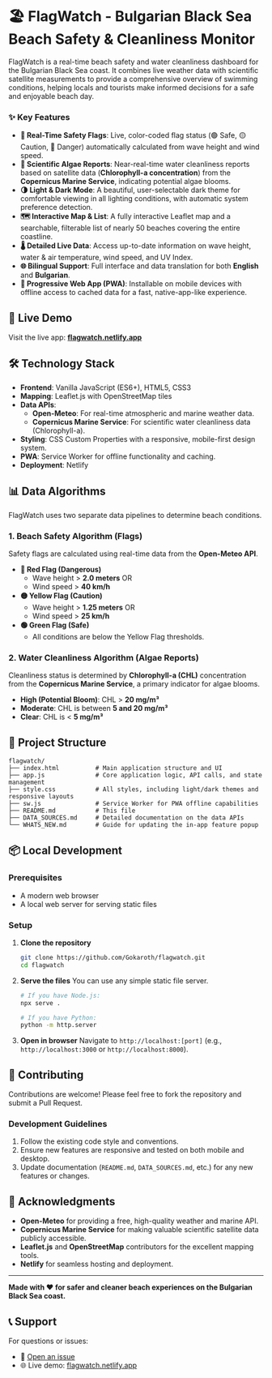 # 🏖️ FlagWatch - Bulgarian Black Sea Beach Safety & Cleanliness Monitor

FlagWatch is a real-time beach safety and water cleanliness dashboard for the Bulgarian Black Sea coast. It combines live weather data with scientific satellite measurements to provide a comprehensive overview of swimming conditions, helping locals and tourists make informed decisions for a safe and enjoyable beach day.

### ✨ Key Features

-   **🌊 Real-Time Safety Flags**: Live, color-coded flag status (🟢 Safe, 🟡 Caution, 🔴 Danger) automatically calculated from wave height and wind speed.
-   **🔬 Scientific Algae Reports**: Near-real-time water cleanliness reports based on satellite data (**Chlorophyll-a concentration**) from the **Copernicus Marine Service**, indicating potential algae blooms.
-   **🌗 Light & Dark Mode**: A beautiful, user-selectable dark theme for comfortable viewing in all lighting conditions, with automatic system preference detection.
-   **🗺️ Interactive Map & List**: A fully interactive Leaflet map and a searchable, filterable list of nearly 50 beaches covering the entire coastline.
-   **🌡️ Detailed Live Data**: Access up-to-date information on wave height, water & air temperature, wind speed, and UV Index.
-   **🌐 Bilingual Support**: Full interface and data translation for both **English** and **Bulgarian**.
-   **📱 Progressive Web App (PWA)**: Installable on mobile devices with offline access to cached data for a fast, native-app-like experience.

## 🚀 Live Demo

Visit the live app: **[flagwatch.netlify.app](https://flagwatch.netlify.app)**

## 🛠️ Technology Stack

-   **Frontend**: Vanilla JavaScript (ES6+), HTML5, CSS3
-   **Mapping**: Leaflet.js with OpenStreetMap tiles
-   **Data APIs**:
    -   **Open-Meteo**: For real-time atmospheric and marine weather data.
    -   **Copernicus Marine Service**: For scientific water cleanliness data (Chlorophyll-a).
-   **Styling**: CSS Custom Properties with a responsive, mobile-first design system.
-   **PWA**: Service Worker for offline functionality and caching.
-   **Deployment**: Netlify

## 📊 Data Algorithms

FlagWatch uses two separate data pipelines to determine beach conditions.

### 1. Beach Safety Algorithm (Flags)

Safety flags are calculated using real-time data from the **Open-Meteo API**.

-   **🔴 Red Flag (Dangerous)**
    -   Wave height > **2.0 meters** OR
    -   Wind speed > **40 km/h**
-   **🟡 Yellow Flag (Caution)**
    -   Wave height > **1.25 meters** OR
    -   Wind speed > **25 km/h**
-   **🟢 Green Flag (Safe)**
    -   All conditions are below the Yellow Flag thresholds.

### 2. Water Cleanliness Algorithm (Algae Reports)

Cleanliness status is determined by **Chlorophyll-a (CHL)** concentration from the **Copernicus Marine Service**, a primary indicator for algae blooms.

-   **High (Potential Bloom)**: CHL > **20 mg/m³**
-   **Moderate**: CHL is between **5 and 20 mg/m³**
-   **Clear**: CHL is < **5 mg/m³**

## 📁 Project Structure

```
flagwatch/
├── index.html          # Main application structure and UI
├── app.js              # Core application logic, API calls, and state management
├── style.css           # All styles, including light/dark themes and responsive layouts
├── sw.js               # Service Worker for PWA offline capabilities
├── README.md           # This file
├── DATA_SOURCES.md     # Detailed documentation on the data APIs
└── WHATS_NEW.md        # Guide for updating the in-app feature popup
```

## 📦 Local Development

### Prerequisites
-   A modern web browser
-   A local web server for serving static files

### Setup

1.  **Clone the repository**
    ```bash
    git clone https://github.com/Gokaroth/flagwatch.git
    cd flagwatch
    ```

2.  **Serve the files**
    You can use any simple static file server.
    ```bash
    # If you have Node.js:
    npx serve .

    # If you have Python:
    python -m http.server
    ```

3.  **Open in browser**
    Navigate to `http://localhost:[port]` (e.g., `http://localhost:3000` or `http://localhost:8000`).

## 🤝 Contributing

Contributions are welcome! Please feel free to fork the repository and submit a Pull Request.

### Development Guidelines
1.  Follow the existing code style and conventions.
2.  Ensure new features are responsive and tested on both mobile and desktop.
3.  Update documentation (`README.md`, `DATA_SOURCES.md`, etc.) for any new features or changes.

## 🙏 Acknowledgments

-   **Open-Meteo** for providing a free, high-quality weather and marine API.
-   **Copernicus Marine Service** for making valuable scientific satellite data publicly accessible.
-   **Leaflet.js** and **OpenStreetMap** contributors for the excellent mapping tools.
-   **Netlify** for seamless hosting and deployment.

***

**Made with ❤️ for safer and cleaner beach experiences on the Bulgarian Black Sea coast.**

## 📞 Support

For questions or issues:
- 🐛 [Open an issue](https://github.com/Gokaroth/flagwatch/issues)
- 🌐 Live demo: [flagwatch.netlify.app](https://flagwatch.netlify.app)

